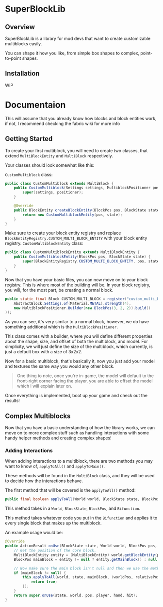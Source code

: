 # SuperBlockLib
## Overview
SuperBlockLib is a library for mod devs that want to create customizable multiblocks easily.

You can shape it how you like, from simple box shapes to complex, point-to-point shapes.

## Installation
WIP

# Documentaion
This will assume that you already know how blocks and block entities work, if not, I recommend checking the fabric wiki for more info

## Getting Started
To create your first multiblock, you will need to create two classes, that extend `MultiBlockEntity` and `MultiBlock` respectively.

Your classes should look somewhat like this:

`CustomMultiblock` class:
```java
public class CustomMultiblock extends MultiBlock {
    public CustomMultiblock(Settings settings, MultiblockPositioner positioner) {
        super(settings, positioner);
    }

    @Override
    public BlockEntity createBlockEntity(BlockPos pos, BlockState state) {
        return new CustomMultiblockEntity(pos, state);
    }
}
```

Make sure to create your block entity registry and replace `BlockEntityRegistry.CUSTOM_MULTI_BLOCK_ENTITY` with your block entity registry.
`CustomMultiblockEntity` class:
```java
public class CustomMultiblockEntity extends MultiBlockEntity {
    public CustomMultiblockEntity(BlockPos pos, BlockState state) {
        super(BlockEntityRegistry.CUSTOM_MULTI_BLOCK_ENTITY, pos, state);
    }
}
```

Now that you have your basic files, you can now move on to your block registry. This is where most of the building will be.
In your block registry, you will, for the most part, be creating a normal block.

```java
public static final Block CUSTOM_MULTI_BLOCK = register("custom_multi_block", new CustomMultiblock(
    AbstractBlock.Settings.of(Material.METAL).strength(4),
    new MultiblockPositioner.Builder(new BlockPos(3, 2, 2)).build()
));
```

As you can see, it's very similar to a normal block, however, we do have something additional which is the `MultiblockPositioner`.

This class comes with a builder, where you will define different properties about the shape, size, and offset of both the multiblock, and model.
For simplicity, we will just define the size of the multiblock, which currently, is just a default box with a size of 3x2x2.

Now for a basic multiblock, that's basically it, now you just add your model and textures the same way you would any other block.

> One thing to note, once you're in-game, the model will default to the front-right corner facing the player, you are able to offset the model which I will explain later on.

Once everything is implemented, boot up your game and check out the results!

## Complex Multiblocks
Now that you have a basic understanding of how the library works, we can move on to more complex stuff such as handling interactions with some handy helper methods and creating complex shapes!

### Adding Interactions
When adding interactions to a multiblock, there are two methods you may want to know of, `applyToAll()` and `applyToMain()`.

These methods will be found in the `MultiBlock` class, and they will be used to decide how the interactions behave.

The first method that will be covered is the `applyToAll()` method:
```java
public final boolean applyToAll(World world, BlockState state, BlockPos pos, BiFunction<BlockPos, Vec3i, Boolean> function)
```

This method takes in a `World`, `BlockState`, `BlockPos`, and `Bifunction`.

This method takes whatever code you put in the `Bifunction` and applies it to every single block that makes up the multiblock.

An example usage would be:
```java
@Override
public ActionResult onUse(BlockState state, World world, BlockPos pos, PlayerEntity player, Hand hand, BlockHitResult hit) {
    // Get the position of the core block.
    MultiBlockEntity entity = (MultiBlockEntity) world.getBlockEntity(pos);
    BlockPos mainBlock = entity != null ? entity.getMainBlock() : null;

    // Now make sure the main block isn't null and then we use the method
    if (mainBlock != null) {
        this.applyToAll(world, state, mainBlock, (worldPos, relativePos) -> {
            return true;
        });
    }
    return super.onUse(state, world, pos, player, hand, hit);
}
```
